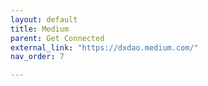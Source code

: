 ```yaml
---
layout: default
title: Medium
parent: Get Connected
external_link: "https://dxdao.medium.com/"
nav_order: 7

---
```


